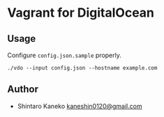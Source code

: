 # Vagrant for DigitalOcean

## Usage

Configure `config.json.sample` properly.

```
./vdo --input config.json --hostname example.com
```


## Author

- Shintaro Kaneko <kaneshin0120@gmail.com>


